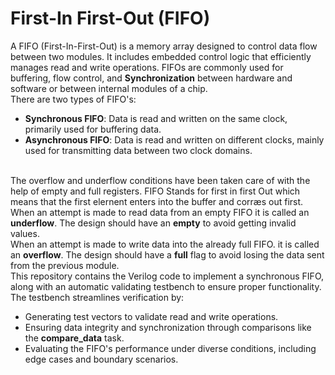 # First-In First-Out (FIFO)
A FIFO (First-In-First-Out) is a memory array designed to control data flow between two modules. It includes embedded control logic that efficiently manages read and write operations. FIFOs are commonly used for buffering, flow control, and **Synchronization** between hardware and software or between internal modules of a chip.
</br> 
There are two types of FIFO's:
- **Synchronous FIFO**: Data is read and written on the same clock, primarily used for buffering data.
- **Asynchronous FIFO**: Data is read and written on different clocks, mainly used for transmitting data between two clock domains.
</br> </br>

The overflow and underflow conditions have been taken care of with the help of empty and full registers.
FIFO Stands for first in first Out which means that the first elernent enters into the buffer
and corræs out first.
    When an attempt is made to read data from an empty FIFO it is called an **underflow**. The design should have an **empty** to avoid getting invalid values. </br>
    When an attempt is made to write data into the already full FIFO. it is called an **overflow**. The design should have a **full** flag to avoid losing the data sent from the previous module. </br>
This repository contains the Verilog code to implement a synchronous FIFO, along with an automatic validating testbench to ensure proper functionality.  The testbench streamlines verification by:
- Generating test vectors to validate read and write operations.
- Ensuring data integrity and synchronization through comparisons like the **compare_data** task.
- Evaluating the FIFO's performance under diverse conditions, including edge cases and boundary scenarios.
